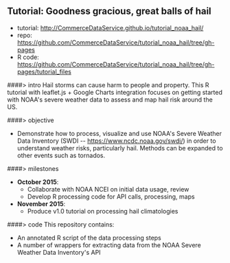 ## Tutorial: Goodness gracious, great balls of **hail**

- tutorial: http://CommerceDataService.github.io/tutorial_noaa_hail/
- repo: https://github.com/CommerceDataService/tutorial_noaa_hail/tree/gh-pages
- R code: https://github.com/CommerceDataService/tutorial_noaa_hail/tree/gh-pages/tutorial_files

####> intro
Hail storms can cause harm to people and property. This R tutorial with  leaflet.js + Google Charts integration focuses on getting started with NOAA's severe weather data to assess and map hail risk around the US.

####> objective
- Demonstrate how to process, visualize and use NOAA's Severe Weather Data Inventory (SWDI -- https://www.ncdc.noaa.gov/swdi/) in order to understand weather risks, particularly hail. Methods can be expanded to other events such as tornados.

####> milestones
- **October 2015**: 
  - Collaborate with NOAA NCEI on initial data usage, review
  - Develop R processing code for API calls, processing, maps
- **November 2015**:
  - Produce v1.0 tutorial on processing hail climatologies

####> code
This repository contains:
- An annotated R script of the data processing steps
- A number of wrappers for extracting data from the NOAA Severe Weather Data Inventory's API

